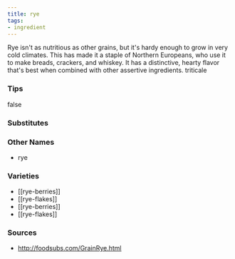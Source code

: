 ```yaml
---
title: rye
tags:
- ingredient
---
```

Rye isn't as nutritious as other grains, but it's hardy enough to grow in very cold climates. This has made it a staple of Northern Europeans, who use it to make breads, crackers, and whiskey. It has a distinctive, hearty flavor that's best when combined with other assertive ingredients. triticale

### Tips
false

### Substitutes


### Other Names

* rye

### Varieties

* [[rye-berries]]
* [[rye-flakes]]
* [[rye-berries]]
* [[rye-flakes]]

### Sources
* http://foodsubs.com/GrainRye.html
